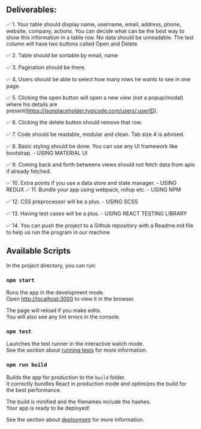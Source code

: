 ## Deliverables:

✅  1. Your table should display name, username, email, address, phone, website,
    company, actions. You can decide what can be the best way to show this
    information in a table row. No data should be unreadable. The last column will
    have two buttons called Open and Delete


✅  2. Table should be sortable by email, name

✅  3. Pagination should be there.

✅  4. Users should be able to select how many rows he wants to see in one page.


✅  5. Clicking the open button will open a new view (not a popup/modal) where his
    details are present(https://jsonplaceholder.typicode.com/users/:userID).

✅  6. Clicking the delete button should remove that row.

✅  7. Code should be readable, modular and clean. Tab size 4 is advised.

✅  8. Basic styling should be done. You can use any UI framework like bootstrap. 
    - USING MATERIAL UI

✅  9. Coming back and forth betweens views should not fetch data from apis if already
    fetched.

✅  10. Extra points if you use a data store and state manager.
    - USING REDUX
✅  11. Bundle your app using webpack, rollup etc.
    - USING NPM

✅  12. CSS preprocessor will be a plus.
    - USING SCSS

✅  13. Having test cases will be a plus.
    - USING REACT TESTING LIBRARY

✅  14. You can push the project to a Github repository with a Readme.md file to help us
    run the program in our machine

## Available Scripts

In the project directory, you can run:

### `npm start`

Runs the app in the development mode.\
Open [http://localhost:3000](http://localhost:3000) to view it in the browser.

The page will reload if you make edits.\
You will also see any lint errors in the console.

### `npm test`

Launches the test runner in the interactive watch mode.\
See the section about [running tests](https://facebook.github.io/create-react-app/docs/running-tests) for more information.

### `npm run build`

Builds the app for production to the `build` folder.\
It correctly bundles React in production mode and optimizes the build for the best performance.

The build is minified and the filenames include the hashes.\
Your app is ready to be deployed!

See the section about [deployment](https://facebook.github.io/create-react-app/docs/deployment) for more information.